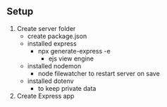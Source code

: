 ## Setup
1. Create server folder
    - create package.json
    - installed express
        - npx generate-express -e
            - ejs view engine
    - installed nodemon
        - node filewatcher to restart server on save
    - installed dotenv
        - to keep private data
2. Create Express app
